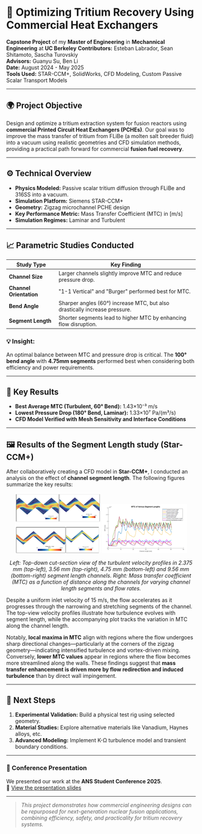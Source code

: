 # 🔬 Optimizing Tritium Recovery Using Commercial Heat Exchangers 

**Capstone Project** of my **Master of Engineering** in **Mechannical Engineering** at **UC Berkeley**
**Contributors:** Esteban Labrador, Sean Shitamoto, Sascha Turovskiy  
**Advisors:** Guanyu Su, Ben Li  
**Date:** August 2024 - May 2025  
**Tools Used:** STAR-CCM+, SolidWorks, CFD Modeling, Custom Passive Scalar Transport Models

---

## 🌍 Project Objective

Design and optimize a tritium extraction system for fusion reactors using **commercial Printed Circuit Heat Exchangers (PCHEs)**. Our goal was to improve the mass transfer of tritium from FLiBe (a molten salt breeder fluid) into a vacuum using realistic geometries and CFD simulation methods, providing a practical path forward for commercial **fusion fuel recovery**.

---

## ⚙️ Technical Overview

- **Physics Modeled:** Passive scalar tritium diffusion through FLiBe and 316SS into a vacuum.
- **Simulation Platform:** Siemens STAR-CCM+
- **Geometry:** Zigzag microchannel PCHE design
- **Key Performance Metric:** Mass Transfer Coefficient (MTC) in [m/s]
- **Simulation Regimes:** Laminar and Turbulent

---

## 📈 Parametric Studies Conducted

| Study Type               | Key Finding                                                                 |
|--------------------------|------------------------------------------------------------------------------|
| **Channel Size**         | Larger channels slightly improve MTC and reduce pressure drop.               |
| **Channel Orientation**  | "1-1 Vertical" and "Burger" performed best for MTC.                         |
| **Bend Angle**           | Sharper angles (60°) increase MTC, but also drastically increase pressure.  |
| **Segment Length**       | Shorter segments lead to higher MTC by enhancing flow disruption.           |

### 💡 Insight:
An optimal balance between MTC and pressure drop is critical. The **100° bend angle** with **4.75mm segments** performed best when considering both efficiency and power requirements.

---

## 🧪 Key Results

- **Best Average MTC (Turbulent, 60° Bend):** 1.43×10⁻³ m/s  
- **Lowest Pressure Drop (180° Bend, Laminar):** 1.33×10⁷ Pa/(m³/s)
- **CFD Model Verified with Mesh Sensitivity and Interface Conditions**

---

## 🖼️ Results of the Segment Length study (Star-CCM+)

After collaboratively creating a CFD model in **Star-CCM+**, I conducted an analysis on the effect of **channel segment length**. The following figures summarize the key results:
<p align="center">
  <img src="./seg_lengths.png" alt="Segment Length Turbulent Flow" width="45%" />
  <img src="./MTC_seg_lengths.png" alt="Segment Length MTC Comparison" width="45%" />
</p>

<p align="center">
  <em>Left: Top-down cut-section view of the turbulent velocity profiles in 2.375 mm (top-left), 3.56 mm (top-right), 4.75 mm (bottom-left) and 9.56 mm (bottom-right) segment length channels.  
  Right: Mass transfer coefficient (MTC) as a function of distance along the channels for varying channel length segments and flow rates.</em>
</p>

Despite a uniform inlet velocity of 15 m/s, the flow accelerates as it progresses through the narrowing and stretching segments of the channel. The top-view velocity profiles illustrate how turbulence evolves with segment length, while the accompanying plot tracks the variation in MTC along the channel length.

Notably, **local maxima in MTC** align with regions where the flow undergoes sharp directional changes—particularly at the corners of the zigzag geometry—indicating intensified turbulence and vortex-driven mixing. Conversely, **lower MTC values** appear in regions where the flow becomes more streamlined along the walls. These findings suggest that **mass transfer enhancement is driven more by flow redirection and induced turbulence** than by direct wall impingement.


---

## 🔄 Next Steps

1. **Experimental Validation:** Build a physical test rig using selected geometry.
2. **Material Studies:** Explore alternative materials like Vanadium, Haynes alloys, etc.
3. **Advanced Modeling:** Implement K-Ω turbulence model and transient boundary conditions.

---

### 🎤 Conference Presentation
We presented our work at the **ANS Student Conference 2025**.  
📎 [View the presentation slides](./ANS.pdf)

---

> _This project demonstrates how commercial engineering designs can be repurposed for next-generation nuclear fusion applications, combining efficiency, safety, and practicality for tritium recovery systems._
